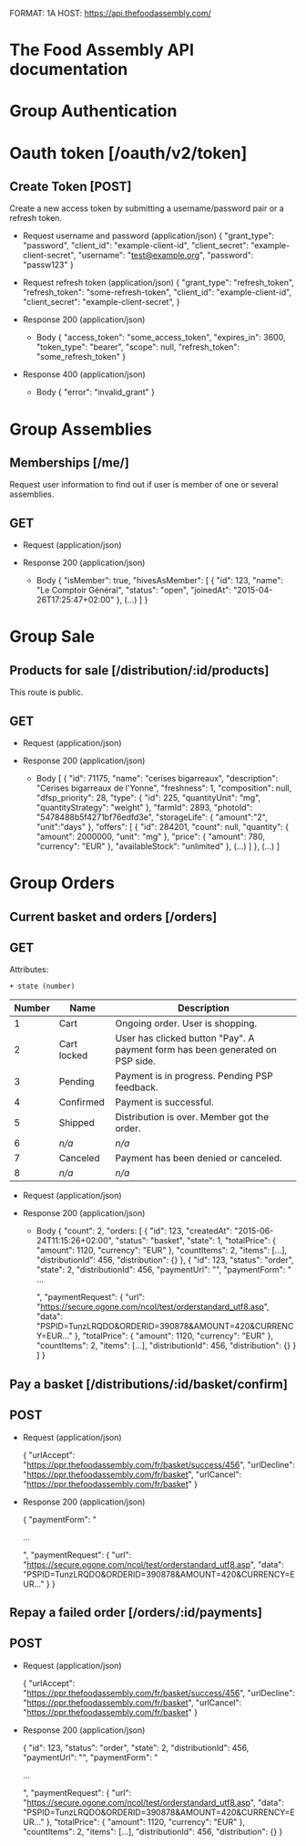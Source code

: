 FORMAT: 1A
HOST: https://api.thefoodassembly.com/

# The Food Assembly API documentation

# Group Authentication

# Oauth token [/oauth/v2/token]

## Create Token [POST]

Create a new access token by submitting a username/password pair or a refresh token.

+ Request username and password (application/json)
    {
        "grant_type": "password",
        "client_id": "example-client-id",
        "client_secret": "example-client-secret",
        "username": "test@example.org",
        "password": "passw123"
    }

+ Request refresh token (application/json)
    {
        "grant_type": "refresh_token",
        "refresh_token": "some-refresh-token",
        "client_id": "example-client-id",
        "client_secret": "example-client-secret",
    }

+ Response 200 (application/json)
    + Body
        {
            "access_token": "some_access_token",
            "expires_in": 3600,
            "token_type": "bearer",
            "scope": null,
            "refresh_token": "some_refresh_token"
        }

+ Response 400 (application/json)
    + Body
        {
            "error": "invalid_grant"
        }

# Group Assemblies

## Memberships [/me/]

Request user information to find out if user is member of one or several assemblies.

## GET

+ Request (application/json)

+ Response 200 (application/json)
    + Body
        {
            "isMember": true,
            "hivesAsMember": [
                {
                    "id": 123,
                    "name": "Le Comptoir Général",
                    "status": "open",
                    "joinedAt": "2015-04-26T17:25:47+02:00"
                },
                (...)
            ]
        }

# Group Sale

## Products for sale [/distribution/:id/products]

This route is public.

## GET

+ Request (application/json)

+ Response 200 (application/json)
    + Body
        [
            {
                "id": 71175,
                "name": "cerises bigarreaux",
                "description": "Cerises bigarreaux de l'Yonne",
                "freshness": 1,
                "composition": null,
                "dfsp_priority": 28,
                "type": {
                    "id": 225,
                    "quantityUnit": "mg",
                    "quantityStrategy": "weight"
                },
                "farmId": 2893,
                "photoId": "5478488b5f4271bf76edfd3e",
                "storageLife": {
                    "amount":"2",
                    "unit":"days"
                },
                "offers": [
                    {
                        "id": 284201,
                        "count": null,
                        "quantity": {
                            "amount": 2000000,
                            "unit": "mg"
                        },
                        "price": {
                            "amount": 780,
                            "currency": "EUR"
                        },
                        "availableStock": "unlimited"
                    },
                    (...)
                ]
            },
            (...)
        ]

# Group Orders

## Current basket and orders [/orders]

## GET

Attributes:

    + state (number)

Number | Name        | Description
-------|-------------|------------
1      | Cart        | Ongoing order. User is shopping.
2      | Cart locked | User has clicked button "Pay". A payment form has been generated on PSP side.
3      | Pending     | Payment is in progress. Pending PSP feedback.
4      | Confirmed   | Payment is successful.
5      | Shipped     | Distribution is over. Member got the order.
6      | *n/a*       | *n/a*
7      | Canceled    | Payment has been denied or canceled.
8      | *n/a*       | *n/a*

+ Request (application/json)

+ Response 200 (application/json)
    + Body
        {
            "count": 2,
            "orders: [
                {
                    "id": 123,
                    "createdAt": "2015-06-24T11:15:26+02:00",
                    "status": "basket",
                    "state": 1,
                    "totalPrice": {
                        "amount": 1120,
                        "currency": "EUR"
                    },
                    "countItems": 2,
                    "items": [...],
                    "distributionId": 456,
                    "distribution": {}
                },
                {
                    "id": 123,
                    "status": "order",
                    "state": 2,
                    "distributionId": 456,
                    "paymentUrl": "",
                    "paymentForm": "<form>...</form>",
                    "paymentRequest": {
                        "url": "https://secure.ogone.com/ncol/test/orderstandard_utf8.asp",
                        "data": "PSPID=TunzLRQDO&ORDERID=390878&AMOUNT=420&CURRENCY=EUR..."
                    },
                    "totalPrice": {
                        "amount": 1120,
                        "currency": "EUR"
                    },
                    "countItems": 2,
                    "items": [...],
                    "distributionId": 456,
                    "distribution": {}
                }
            ]
        }

## Pay a basket [/distributions/:id/basket/confirm]

## POST

+ Request (application/json)

    {
        "urlAccept": "https://ppr.thefoodassembly.com/fr/basket/success/456",
        "urlDecline": "https://ppr.thefoodassembly.com/fr/basket",
        "urlCancel": "https://ppr.thefoodassembly.com/fr/basket"
    }

+ Response 200 (application/json)

    {
        "paymentForm": "<form>...</form>",
        "paymentRequest": {
            "url": "https://secure.ogone.com/ncol/test/orderstandard_utf8.asp",
            "data": "PSPID=TunzLRQDO&ORDERID=390878&AMOUNT=420&CURRENCY=EUR..."
        }
    }

## Repay a failed order [/orders/:id/payments]

## POST

+ Request (application/json)

    {
        "urlAccept": "https://ppr.thefoodassembly.com/fr/basket/success/456",
        "urlDecline": "https://ppr.thefoodassembly.com/fr/basket",
        "urlCancel": "https://ppr.thefoodassembly.com/fr/basket"
    }

+ Response 200 (application/json)

    {
        "id": 123,
        "status": "order",
        "state": 2,
        "distributionId": 456,
        "paymentUrl": "",
        "paymentForm": "<form>...</form>",
        "paymentRequest": {
            "url": "https://secure.ogone.com/ncol/test/orderstandard_utf8.asp",
            "data": "PSPID=TunzLRQDO&ORDERID=390878&AMOUNT=420&CURRENCY=EUR..."
        },
        "totalPrice": {
            "amount": 1120,
            "currency": "EUR"
        },
        "countItems": 2,
        "items": [...],
        "distributionId": 456,
        "distribution": {}
    }
